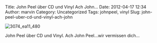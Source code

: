 Title: John Peel über CD und Vinyl Ach John...
Date: 2012-04-17 12:34
Author: marvin
Category: Uncategorized
Tags: johnpeel, vinyl
Slug: john-peel-uber-cd-und-vinyl-ach-john

![3074_ea11_480]({filename}/images/3074_ea11_480.jpeg)

John Peel über CD und Vinyl. Ach John Peel...wir vermissen dich...

